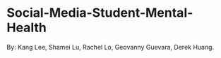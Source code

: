 # Social-Media-Student-Mental-Health

By: Kang Lee, Shamei Lu, Rachel Lo, Geovanny Guevara, Derek Huang.
